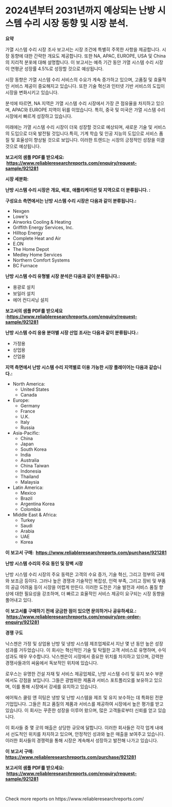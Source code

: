 <p><h1>2024년부터 2031년까지 예상되는 난방 시스템 수리 시장 동향 및 시장 분석.</h1></p><p><strong>요약</strong></p>
<p><p>가열 시스템 수리 시장 조사 보고서는 시장 조건에 특별히 주목한 사항을 제공합니다. 시장 동향에 대한 간략한 개요도 제공합니다. 또한 NA, APAC, EUROPE, USA 및 China의 지리적 분포에 대해 설명합니다. 이 보고서는 예측 기간 동안 가열 시스템 수리 시장이 연평균 성장률 4.5%로 성장할 것으로 예상됩니다.</p><p>시장 동향은 가열 시스템 수리 서비스의 수요가 계속 증가하고 있으며, 고품질 및 효율적인 서비스 제공이 중요해지고 있습니다. 또한 기술 혁신과 인터넷 기반 서비스의 도입이 시장을 변화시키고 있습니다.</p><p>분석에 따르면, NA 지역은 가열 시스템 수리 시장에서 가장 큰 점유율을 차지하고 있으며, APAC와 EUROPE 지역이 뒤를 이었습니다. 특히, 중국 및 미국은 가열 시스템 수리 시장에서 빠르게 성장하고 있습니다.</p><p>미래에는 가열 시스템 수리 시장이 더욱 성장할 것으로 예상되며, 새로운 기술 및 서비스의 도입으로 더욱 발전될 것입니다.특히, 기계 학습 및 인공 지능의 도입으로 서비스 품질 및 효율성이 향상될 것으로 보입니다. 이러한 트렌드는 시장의 긍정적인 성장을 이끌 것으로 예상됩니다.</p></p>
<p><strong>보고서의 샘플 PDF를 받으세요: &nbsp;<a href="https://www.reliableresearchreports.com/enquiry/request-sample/921281">https://www.reliableresearchreports.com/enquiry/request-sample/921281</a></strong></p>
<p><strong>시장 세분화:</strong></p>
<p><strong> 난방 시스템 수리 시장은 개요, 배포, 애플리케이션 및 지역으로 더 분류됩니다. :</strong></p>
<p><strong>구성요소 측면에서는 난방 시스템 수리 시장은 다음과 같이 분류됩니다.:</strong></p>
<p><ul><li>Nexgen</li><li>Lowe's</li><li>Airworks Cooling & Heating</li><li>Griffith Energy Services, Inc.</li><li>Hilltop Energy</li><li>Complete Heat and Air</li><li>E.ON</li><li>The Home Depot</li><li>Medley Home Services</li><li>Northern Comfort Systems</li><li>BC Furnace</li></ul></p>
<p><strong> 난방 시스템 수리 유형별 시장 분석은 다음과 같이 분류됩니다.:</strong></p>
<p><ul><li>용광로 설치</li><li>보일러 설치</li><li>에어 컨디셔닝 설치</li></ul></p>
<p><strong>보고서의 샘플 PDF를 받으세요 :<a href="https://www.reliableresearchreports.com/enquiry/request-sample/921281">https://www.reliableresearchreports.com/enquiry/request-sample/921281</a></strong></p>
<p><strong> 난방 시스템 수리 응용 분야별 시장 산업 조사는 다음과 같이 분류됩니다.:</strong></p>
<p><ul><li>가정용</li><li>상업용</li><li>산업용</li></ul></p>
<p><strong>지역 측면에서 난방 시스템 수리 지역별로 이용 가능한 시장 플레이어는 다음과 같습니다.:</strong></p>
<p><ul>
    <li>
        North America:
        <ul>
            <li>United States</li>
            <li>Canada</li>
        </ul>
    </li>
    <li>
        Europe:
        <ul>
            <li>Germany</li>
            <li>France</li>
            <li>U.K.</li>
            <li>Italy</li>
            <li>Russia</li>
        </ul>
    </li>
    <li>
        Asia-Pacific:
        <ul>
            <li>China</li>
            <li>Japan</li>
            <li>South Korea</li>
            <li>India</li>
            <li>Australia</li>
            <li>China Taiwan</li>
            <li>Indonesia</li>
            <li>Thailand</li>
            <li>Malaysia</li>
        </ul>
    </li>
    <li>
        Latin America:
        <ul>
            <li>Mexico</li>
            <li>Brazil</li>
            <li>Argentina Korea</li>
            <li>Colombia</li>
        </ul>
    </li>
    <li>
        Middle East & Africa:
        <ul>
            <li>Turkey</li>
            <li>Saudi</li>
            <li>Arabia</li>
            <li>UAE</li>
            <li>Korea</li>
        </ul>
    </li>
    </ul></p>
<p><strong>이 보고서 구매: &nbsp;<a href="https://www.reliableresearchreports.com/purchase/921281">https://www.reliableresearchreports.com/purchase/921281</a></strong></p>
<p><strong>난방 시스템 수리의 주요 동인 및 장벽 시장</strong></p>
<p><p>난방 시스템 수리 시장의 주요 동력은 고객의 수요 증가, 기술 혁신, 그리고 정부의 규제와 보조금 등이다. 그러나 높은 경쟁과 기술적인 복잡성, 인력 부족, 그리고 장비 및 부품의 공급 어려움 등이 시장을 어렵게 만든다. 이러한 도전은 기술 발전과 서비스 품질 향상에 대한 필요성을 강조하며, 더 빠르고 효율적인 서비스 제공이 요구되는 시장 동향을 풀어내고 있다.</p></p>
<p><strong>이 보고서를 구매하기 전에 궁금한 점이 있으면 문의하거나 공유하세요.: &nbsp;<a href="https://www.reliableresearchreports.com/enquiry/pre-order-enquiry/921281">https://www.reliableresearchreports.com/enquiry/pre-order-enquiry/921281</a></strong></p>
<p><strong>경쟁 구도</strong></p>
<p><p>낙스젠은 가정 및 상업용 난방 및 냉방 시스템 제조업체로서 지난 몇 년 동안 높은 성장 성과를 거두었습니다. 이 회사는 혁신적인 기술 및 탁월한 고객 서비스로 유명하며, 수익 성과도 매우 우수합니다. 낙스젠은이 시장에서 중요한 위치를 차지하고 있으며, 강력한 경쟁사들과의 싸움에서 독보적인 위치에 있습니다.</p><p>로우스는 유명한 건설 자재 및 서비스 제공업체로, 난방 시스템 수리 및 유지 보수 부문에서도 강점을 보입니다. 그들은 광범위한 제품과 서비스 포트폴리오를 보유하고 있으며, 이를 통해 시장에서 강세를 유지하고 있습니다.</p><p>에어웍스 쿨링 앤 히팅은 냉방 및 난방 시스템을 제조 및 유지 보수하는 데 특화된 전문 기업입니다. 그들은 최고 품질의 제품과 서비스를 제공하여 시장에서 높은 평가를 받고 있습니다. 이 회사는 꾸준한 성장을 이루어 왔으며, 많은 고객들로부터 신뢰를 얻고 있습니다.</p><p>이 회사들 중 몇 곳의 매출은 상당한 규모에 달합니다. 이러한 회사들은 각각 업계 내에서 선도적인 위치를 차지하고 있으며, 안정적인 성과와 높은 매출을 보여주고 있습니다. 이러한 회사들의 경쟁력을 통해 시장은 계속해서 성장하고 발전해 나가고 있습니다.</p></p>
<p><strong>이 보고서 구매: &nbsp; <a href="https://www.reliableresearchreports.com/purchase/921281">https://www.reliableresearchreports.com/purchase/921281</a></strong></p>
<p><strong>보고서의 샘플 PDF를 받으세요: &nbsp;<a href="https://www.reliableresearchreports.com/enquiry/request-sample/921281">https://www.reliableresearchreports.com/enquiry/request-sample/921281</a></strong><strong></strong></p>
<p>&nbsp;</p>
<p>Check more reports on https://www.reliableresearchreports.com/</p>
